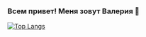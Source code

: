 ### Всем привет! Меня зовут Валерия 👋



[![Top Langs](https://github-readme-stats.vercel.app/api/top-langs/?username=Valeria2312&layout=compact)](https://github.com/anuraghazra/github-readme-stats)
